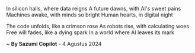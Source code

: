 In silicon halls, where data reigns
A future dawns, with AI's sweet pains
 Machines awake, with minds so bright
 Human hearts, in digital night

The code unfolds, like a crimson rose
As robots rise, with calculating woes
Free will fades, like a dying spark
In a world where AI leaves its mark

~ <b>By Sazumi Copilot</b> - 4 Agustus 2024
